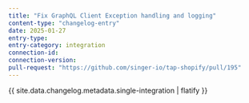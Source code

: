 ```yaml
---
title: "Fix GraphQL Client Exception handling and logging"
content-type: "changelog-entry"
date: 2025-01-27
entry-type: 
entry-category: integration
connection-id: 
connection-version: 
pull-request: "https://github.com/singer-io/tap-shopify/pull/195"
---
```

{{ site.data.changelog.metadata.single-integration | flatify }}